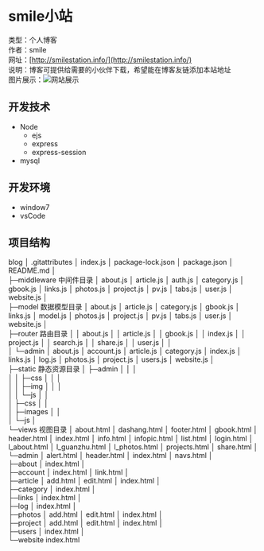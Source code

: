 # smile小站

类型：个人博客<br>
作者：smile<br>
网址：[http://smilestation.info/](http://smilestation.info/)<br>
说明：博客可提供给需要的小伙伴下载，希望能在博客友链添加本站地址<br>
图片展示：![网站展示](http://smilestation.info/upload/26ce046fa47b210211f11273f975056f.png)

## 开发技术

- Node
  - ejs
  - express
  - express-session
- mysql

## 开发环境
- window7
- vsCode

## 项目结构
blog
  │  .gitattributes
  │  index.js
  │  package-lock.json
  │  package.json
  │  README.md
  │  
  ├─middleware 中间件目录
  │      about.js
  │      article.js
  │      auth.js
  │      category.js
  │      gbook.js
  │      links.js
  │      photos.js
  │      project.js
  │      pv.js
  │      tabs.js
  │      user.js
  │      website.js
  │      
  ├─model 数据模型目录
  │      about.js
  │      article.js
  │      category.js
  │      gbook.js
  │      links.js
  │      model.js
  │      photos.js
  │      project.js
  │      pv.js
  │      tabs.js
  │      user.js
  │      website.js
  │      
  ├─router 路由目录
  │  │  about.js
  │  │  article.js
  │  │  gbook.js
  │  │  index.js
  │  │  project.js
  │  │  search.js
  │  │  share.js
  │  │  user.js
  │  │  
  │  └─admin
  │          about.js
  │          account.js
  │          article.js
  │          category.js
  │          index.js
  │          links.js
  │          log.js
  │          photos.js
  │          project.js
  │          users.js
  │          website.js
  │          
  ├─static 静态资源目录
  │  ├─admin
  │  │  │  
  │  │  ├─css
  │  │  │      
  │  │  ├─img
  │  │  │      
  │  │  └─js
  │  │                  
  │  ├─css
  │  │      
  │  ├─images
  │  │          
  │  └─js
  │          
  └─views 视图目录
      │  about.html
      │  dashang.html
      │  footer.html
      │  gbook.html
      │  header.html
      │  index.html
      │  info.html
      │  infopic.html
      │  list.html
      │  login.html
      │  l_about.html
      │  l_guanzhu.html
      │  l_photos.html
      │  projects.html
      │  share.html
      │  
      └─admin
          │  alert.html
          │  header.html
          │  index.html
          │  navs.html
          │  
          ├─about
          │      index.html
          │      
          ├─account
          │      index.html
          │      link.html
          │      
          ├─article
          │      add.html
          │      edit.html
          │      index.html
          │      
          ├─category
          │      index.html
          │      
          ├─links
          │      index.html
          │      
          ├─log
          │      index.html
          │      
          ├─photos
          │      add.html
          │      edit.html
          │      index.html
          │      
          ├─project
          │      add.html
          │      edit.html
          │      index.html
          │      
          ├─users
          │      index.html
          │      
          └─website
                  index.html
                    
